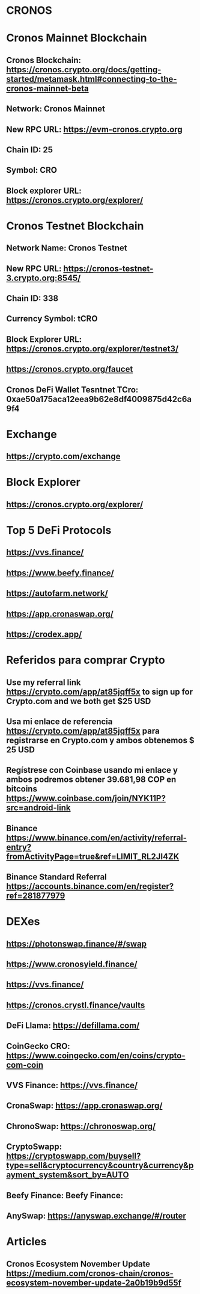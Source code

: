 # CRONOS

# Cronos Mainnet  Blockchain
## Cronos Blockchain: https://cronos.crypto.org/docs/getting-started/metamask.html#connecting-to-the-cronos-mainnet-beta
## Network: Cronos Mainnet 
## New RPC URL: https://evm-cronos.crypto.org 
## Chain ID: 25 
## Symbol: CRO 
## Block explorer URL: https://cronos.crypto.org/explorer/ 
# Cronos Testnet Blockchain
## Network Name: Cronos Testnet
## New RPC URL: https://cronos-testnet-3.crypto.org:8545/
## Chain ID: 338
## Currency Symbol: tCRO
## Block Explorer URL: https://cronos.crypto.org/explorer/testnet3/
## https://cronos.crypto.org/faucet
## Cronos DeFi Wallet Tesntnet TCro: 0xae50a175aca12eea9b62e8df4009875d42c6a9f4
# Exchange
## https://crypto.com/exchange
# Block Explorer 
## https://cronos.crypto.org/explorer/
# Top 5 DeFi Protocols
## https://vvs.finance/
## https://www.beefy.finance/
## https://autofarm.network/
## https://app.cronaswap.org/
## https://crodex.app/
# Referidos para comprar Crypto
## Use my referral link https://crypto.com/app/at85jqff5x to sign up for Crypto.com and we both get $25 USD 
## Usa mi enlace de referencia https://crypto.com/app/at85jqff5x para registrarse en Crypto.com y ambos obtenemos $ 25 USD
## Regístrese con Coinbase usando mi enlace y ambos podremos obtener 39.681,98 COP en bitcoins https://www.coinbase.com/join/NYK11P?src=android-link
## Binance https://www.binance.com/en/activity/referral-entry?fromActivityPage=true&ref=LIMIT_RL2JI4ZK
## Binance Standard Referral https://accounts.binance.com/en/register?ref=281877979
# DEXes
## https://photonswap.finance/#/swap
## https://www.cronosyield.finance/
## https://vvs.finance/
## https://cronos.crystl.finance/vaults
## DeFi Llama: https://defillama.com/
## CoinGecko CRO: https://www.coingecko.com/en/coins/crypto-com-coin
## VVS Finance: https://vvs.finance/
## CronaSwap: https://app.cronaswap.org/
## ChronoSwap: https://chronoswap.org/
## CryptoSwapp: https://cryptoswapp.com/buysell?type=sell&cryptocurrency&country&currency&payment_system&sort_by=AUTO
## Beefy Finance: Beefy Finance: 
## AnySwap: https://anyswap.exchange/#/router
# Articles
## Cronos Ecosystem November Update https://medium.com/cronos-chain/cronos-ecosystem-november-update-2a0b19b9d55f
